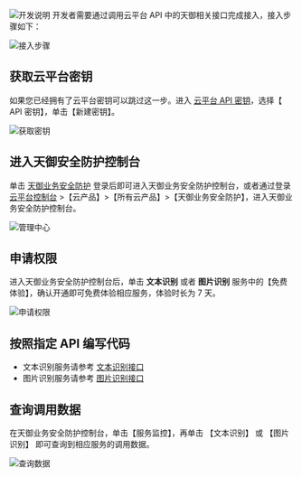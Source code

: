 ![开发说明](http://imgcache.tce.fsphere.cn/image/mc.qcloudimg.com/static/img/3469fbbb6107997a0ed38ab6ef2764cb/image.png)
开发者需要通过调用云平台 API 中的天御相关接口完成接入，接入步骤如下：

![接入步骤](http://imgcache.tce.fsphere.cn/image/mc.qcloudimg.com/static/img/dc0bc63f0da324c31e6bfa2e6d7a5ff9/image.png)

## 获取云平台密钥

如果您已经拥有了云平台密钥可以跳过这一步。进入 [云平台 API 密钥](http://console.tce.fsphere.cn/capi)，选择【 API 密钥】，单击【新建密钥】。

![获取密钥](http://imgcache.tce.fsphere.cn/image/mc.qcloudimg.com/static/img/fd83fe8c74b72782340dd0f765c72b0d/image.png)

## 进入天御安全防护控制台

单击 [天御业务安全防护](http://console.tce.fsphere.cn/tianyu/overview) 登录后即可进入天御业务安全防护控制台，或者通过登录 [云平台控制台](http://console.tce.fsphere.cn/) >【云产品】>【所有云产品】>【天御业务安全防护】，进入天御业务安全防护控制台。

![管理中心](http://imgcache.tce.fsphere.cn/image/mc.qcloudimg.com/static/img/a6b76768c2e6ff7eb7ba937a60509534/image.png)

## 申请权限

进入天御业务安全防护控制台后，单击 **文本识别** 或者 **图片识别** 服务中的【免费体验】，确认开通即可免费体验相应服务，体验时长为 7 天。

![申请权限](http://imgcache.tce.fsphere.cn/image/mc.qcloudimg.com/static/img/675b901afe9dc8e40b09c3819e481776/image.png)

## 按照指定 API 编写代码

-  文本识别服务请参考 [文本识别接口](http://tce.fsphere.cn/document/product/669/14414)
-  图片识别服务请参考 [图片识别接口](http://tce.fsphere.cn/document/product/669/14415)

## 查询调用数据

在天御业务安全防护控制台，单击【服务监控】，再单击 【文本识别】 或 【图片识别】 即可查询到相应服务的调用数据。

![查询数据](http://imgcache.tce.fsphere.cn/image/mc.qcloudimg.com/static/img/01a2cd5a3d3c22575ef7c892a51e87cc/image.png)
